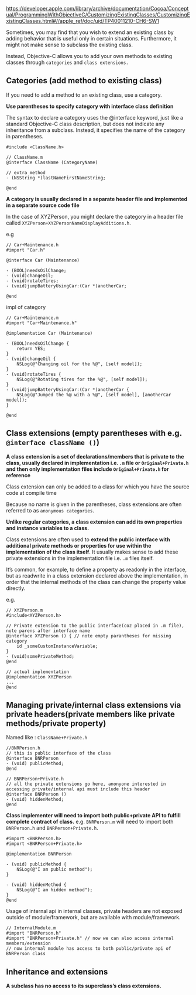 
https://developer.apple.com/library/archive/documentation/Cocoa/Conceptual/ProgrammingWithObjectiveC/CustomizingExistingClasses/CustomizingExistingClasses.html#//apple_ref/doc/uid/TP40011210-CH6-SW1

Sometimes, you may find that you wish to extend an existing class by adding behavior that is useful only in certain situations.
Furthermore, it might not make sense to subclass the existing class.

Instead, Objective-C allows you to add your own methods to existing classes through `categories` and `class extensions.`


## Categories (add method to existing class)

If you need to add a method to an existing class, use a category.

**Use parentheses to specify category with interface class definition**

The syntax to declare a category uses the @interface keyword, just like a standard Objective-C class description, but does not indicate any inheritance from a subclass. Instead, it specifies the name of the category in parentheses.


```objc
#include <ClassName.h>

// ClassName.m
@interface ClassName (CategoryName)

// extra method
- (NSString *)lastNameFirstNameString;

@end
```

**A category is usually declared in a separate header file and implemented in a separate source code file**

In the case of XYZPerson, you might declare the category in a header file called `XYZPerson+XYZPersonNameDisplayAdditions.h`.


e.g

```objc
// Car+Maintenance.h
#import "Car.h"

@interface Car (Maintenance)

- (BOOL)needsOilChange;
- (void)changeOil;
- (void)rotateTires;
- (void)jumpBatteryUsingCar:(Car *)anotherCar;

@end
```
impl of category
```objc
// Car+Maintenance.m
#import "Car+Maintenance.h"

@implementation Car (Maintenance)

- (BOOL)needsOilChange {
    return YES;
}
- (void)changeOil {
    NSLog(@"Changing oil for the %@", [self model]);
}
- (void)rotateTires {
    NSLog(@"Rotating tires for the %@", [self model]);
}
- (void)jumpBatteryUsingCar:(Car *)anotherCar {
    NSLog(@"Jumped the %@ with a %@", [self model], [anotherCar model]);
}

@end
```

## Class extensions (empty parentheses with e.g. `@interface className ()`)

**A class extension is a set of declarations/members that is private to the class, usually declared in implementation i.e. `.m` file or `Original+Private.h` and then only implementation files include `Original+Private.h` for reference**

Class extension can only be added to a class for which you have the source code at compile time

Because no name is given in the parentheses, class extensions are often referred to as `anonymous categories`.

**Unlike regular categories, a class extension can add its own properties and instance variables to a class.**

Class extensions are often used to **extend the public interface with additional private methods or properties for use within the implementation of the class itself**. It usually makes sense to add these private extensions in the implementation file i.e. `.m` files itself.

It’s common, for example, to define a property as readonly in the interface, but as readwrite in a class extension declared above the implementation, in order that the internal methods of the class can change the property value directly.


e.g.
```objc
// XYZPerson.m
#include<XYZPerson.h>

// Private extension to the public interface(coz placed in .m file), note parens after interface name
@interface XYZPerson () { // note empty parantheses for missing category
    id _someCustomInstanceVariable; 
}
- (void)somePrivateMethod;
@end

// actual implementation
@implementation XYZPerson
...
@end
```


## Managing private/internal class extensions via private headers(private members like private methods/private property)

Named like : `ClassName+Private.h`

```objc
//BNRPerson.h
// this is public interface of the class
@interface BNRPerson 
- (void) publicMethod;
@end
```

```objc
// BNRPerson+Private.h
// all the private extensions go here, anonyone interested in accessing private/internal api must include this header
@interface BNRPerson ()
- (void) hiddenMethod;
@end
```

**Class implementer will need to import both public+private API to fulfill complete contract of class.**
e.g. `BNRPerson.m` will need to import both `BNRPerson.h` and `BNRPerson+Private.h`.

```objc
#import <BNRPerson.h>
#import <BNRPerson+Private.h>

@implementation BNRPerson 

- (void) publicMethod {
    NSLog(@"I am public method");
}

- (void) hiddenMethod {
    NSLog(@"I am hidden method");
}
@end
```

Usage of internal api in internal classes, private headers are not exposed outside of module/framework, but are available with module/framework.
```objc
// InternalModule.m
#import "BNRPerson.h"
#import "BNRPerson+Private.h" // now we can also access internal members/extension
// now internal module has access to both public/private api of BNRPerson class
```

## Inheritance and extensions

**A subclass has no access to its superclass’s class extensions.**